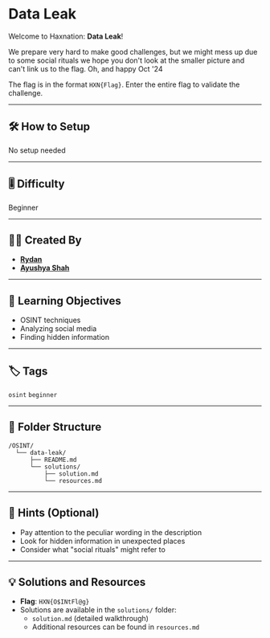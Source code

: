 # Data Leak

Welcome to Haxnation: **Data Leak**!

We prepare very hard to make good challenges, but we might mess up due to some social rituals we hope you don't look at the smaller picture and can't link us to the flag. Oh, and happy Oct '24

The flag is in the format `HXN{Flag}`.
Enter the entire flag to validate the challenge.

---

## 🛠️ How to Setup
No setup needed

---

## 🎚️ Difficulty
Beginner

---

## 👨‍💻 Created By
* [**Rydan**](https://github.com/rydanstar01)
* [**Ayushya Shah**](https://github.com/ayushyashah)

---

## 🎯 Learning Objectives
* OSINT techniques
* Analyzing social media
* Finding hidden information

---

## 🏷️ Tags
`osint` `beginner`

---

## 📁 Folder Structure
```
/OSINT/
  └── data-leak/
      ├── README.md
      └── solutions/
          ├── solution.md
          └── resources.md
```

---

## 🧠 Hints (Optional)
* Pay attention to the peculiar wording in the description
* Look for hidden information in unexpected places
* Consider what "social rituals" might refer to

---

## 💡 Solutions and Resources
* **Flag**: `HXN{O$INtFl@g}`
* Solutions are available in the `solutions/` folder:
  * `solution.md` (detailed walkthrough)
  * Additional resources can be found in `resources.md`
